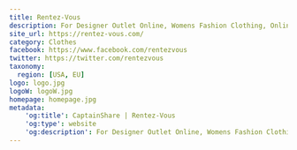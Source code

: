 ```yaml
---
title: Rentez-Vous
description: For Designer Outlet Online, Womens Fashion Clothing, Online Clothes Shopping visit our Clothing Websites London.
site_url: https://rentez-vous.com/
category: Clothes
facebook: https://www.facebook.com/rentezvous
twitter: https://twitter.com/rentezvous
taxonomy:
  region: [USA, EU]
logo: logo.jpg
logoW: logoW.jpg
homepage: homepage.jpg
metadata:
    'og:title': CaptainShare | Rentez-Vous
    'og:type': website
    'og:description': For Designer Outlet Online, Womens Fashion Clothing, Online Clothes Shopping visit our Clothing Websites London.
---
```

